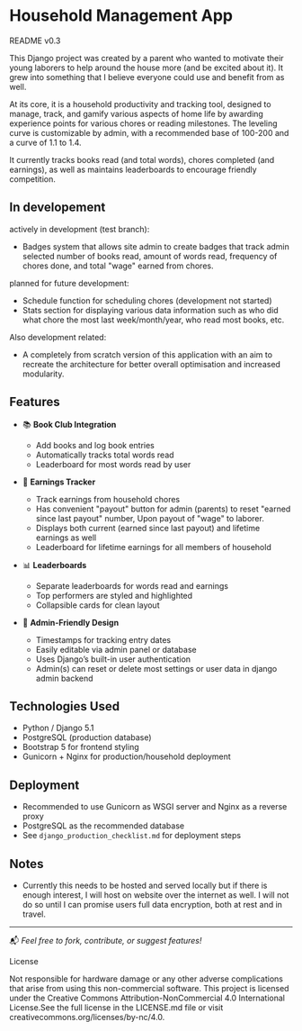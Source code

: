 # Household Management App
README v0.3

This Django project was created by a parent who wanted to motivate their young laborers to help around the house more (and be excited about it). It grew into something that I believe everyone could use and benefit from as well.

At its core, it is a household productivity and tracking tool, designed to manage, track, and gamify various aspects of home life by awarding experience points for various chores or reading milestones. The leveling curve is customizable by admin, with a recommended base of 100-200 and a curve of 1.1 to 1.4. 

It currently tracks books read (and total words), chores completed (and earnings), as well as maintains leaderboards to encourage friendly competition.

## In developement 

actively in development (test branch):
- Badges system that allows site admin to create badges that track admin selected number of books read, amount of words read, frequency of chores done, and total "wage" earned from chores. 

planned for future development:
- Schedule function for scheduling chores (development not started)
- Stats section for displaying various data information such as who did what chore the most last week/month/year, who read most books, etc. 

Also development related:
- A completely from scratch version of this application with an aim to recreate the architecture for better overall optimisation and increased modularity.

## Features

- 📚 **Book Club Integration**

  - Add books and log book entries
  - Automatically tracks total words read
  - Leaderboard for most words read by user

- 💸 **Earnings Tracker**

  - Track earnings from household chores
  - Has convenient "payout" button for admin (parents) to reset "earned since last payout" number, Upon payout of "wage" to laborer.
  - Displays both current (earned since last payout) and lifetime earnings as well
  - Leaderboard for lifetime earnings for all members of household

- 📊 **Leaderboards**

  - Separate leaderboards for words read and earnings
  - Top performers are styled and highlighted
  - Collapsible cards for clean layout

- 🧠 **Admin-Friendly Design**

  - Timestamps for tracking entry dates
  - Easily editable via admin panel or database
  - Uses Django’s built-in user authentication
  - Admin(s) can reset or delete most settings or user data in django admin backend

## Technologies Used

- Python / Django 5.1
- PostgreSQL (production database)
- Bootstrap 5 for frontend styling
- Gunicorn + Nginx for production/household deployment


## Deployment

- Recommended to use Gunicorn as WSGI server and Nginx as a reverse proxy
- PostgreSQL as the recommended database
- See `django_production_checklist.md` for deployment steps

## Notes

- Currently this needs to be hosted and served locally but if there is enough interest, I will host on website over the internet as well. I will not do so until I can promise users full data encryption, both at rest and in travel. 

---

📬 *Feel free to fork, contribute, or suggest features!*

License

Not responsible for hardware damage or any other adverse complications that arise from using this non-commercial software.
This project is licensed under the Creative Commons Attribution-NonCommercial 4.0 International License.See the full license in the LICENSE.md file or visit creativecommons.org/licenses/by-nc/4.0.
